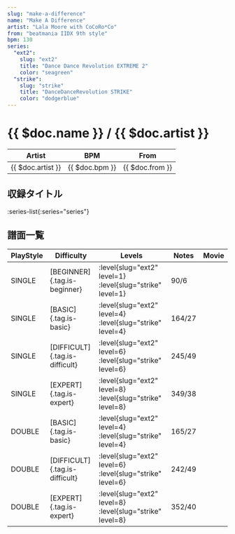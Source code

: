 ```yaml
---
slug: "make-a-difference"
name: "Make A Difference"
artist: "Lala Moore with CoCoRo*Co"
from: "beatmania IIDX 9th style"
bpm: 130
series:
  "ext2":
    slug: "ext2"
    title: "Dance Dance Revolution EXTREME 2"
    color: "seagreen"
  "strike":
    slug: "strike"
    title: "DanceDanceRevolution STRIKE"
    color: "dodgerblue"
---
```


# {{ $doc.name }} / {{ $doc.artist }}

|Artist|BPM|From|
|------|---|----|
|{{ $doc.artist }}|{{ $doc.bpm }}|{{ $doc.from }}|

## 収録タイトル

:series-list{:series="series"}

## 譜面一覧

|PlayStyle|Difficulty|Levels|Notes|Movie|
|---------|----------|------|-----|-----|
|SINGLE|[BEGINNER]{.tag.is-beginner}|:level{slug="ext2" level=1} :level{slug="strike" level=1}|90/6||
|SINGLE|[BASIC]{.tag.is-basic}|:level{slug="ext2" level=4} :level{slug="strike" level=4}|164/27||
|SINGLE|[DIFFICULT]{.tag.is-difficult}|:level{slug="ext2" level=6} :level{slug="strike" level=6}|245/49||
|SINGLE|[EXPERT]{.tag.is-expert}|:level{slug="ext2" level=8} :level{slug="strike" level=8}|349/38||
|DOUBLE|[BASIC]{.tag.is-basic}|:level{slug="ext2" level=4} :level{slug="strike" level=4}|165/27||
|DOUBLE|[DIFFICULT]{.tag.is-difficult}|:level{slug="ext2" level=6} :level{slug="strike" level=6}|242/49||
|DOUBLE|[EXPERT]{.tag.is-expert}|:level{slug="ext2" level=8} :level{slug="strike" level=8}|352/40||
